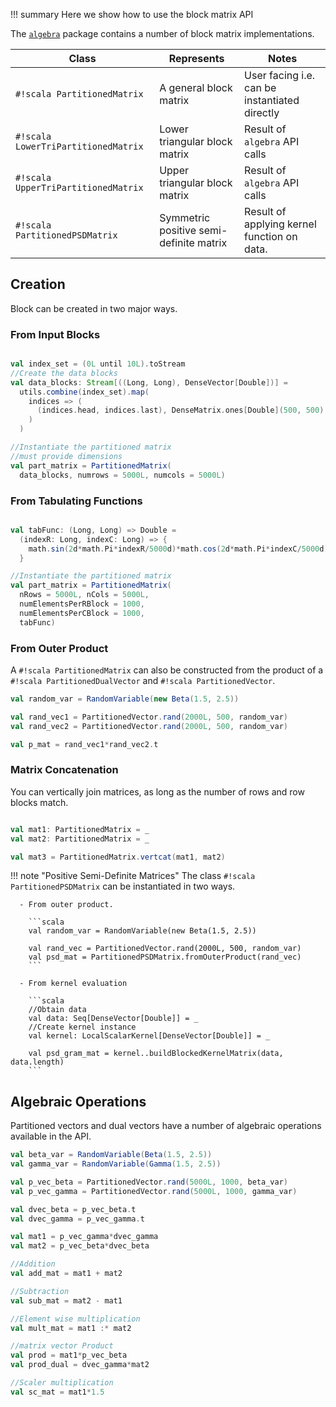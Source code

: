!!! summary
    Here we show how to use the block matrix API


The [`algebra`](https://transcendent-ai-labs.github.io/api_docs/DynaML/recent/dynaml-core/#io.github.mandar2812.dynaml.algebra.package) package
contains a number of block matrix implementations.

Class | Represents | Notes
------------ | ------------- | -------------
 `#!scala PartitionedMatrix` | A general block matrix | User facing i.e. can be instantiated directly
 `#!scala LowerTriPartitionedMatrix` | Lower triangular block matrix | Result of `algebra` API calls
 `#!scala UpperTriPartitionedMatrix` | Upper triangular block matrix | Result of `algebra` API calls
 `#!scala PartitionedPSDMatrix` | Symmetric positive semi-definite matrix | Result of applying kernel function on data.


## Creation

Block can be created in two major ways.

### From Input Blocks

```scala

val index_set = (0L until 10L).toStream
//Create the data blocks
val data_blocks: Stream[((Long, Long), DenseVector[Double])] =
  utils.combine(index_set).map(
    indices => (
      (indices.head, indices.last), DenseMatrix.ones[Double](500, 500)
    )
  )

//Instantiate the partitioned matrix
//must provide dimensions
val part_matrix = PartitionedMatrix(
  data_blocks, numrows = 5000L, numcols = 5000L)
```

### From Tabulating Functions

```scala

val tabFunc: (Long, Long) => Double =
  (indexR: Long, indexC: Long) => {
    math.sin(2d*math.Pi*indexR/5000d)*math.cos(2d*math.Pi*indexC/5000d)
  }

//Instantiate the partitioned matrix
val part_matrix = PartitionedMatrix(
  nRows = 5000L, nCols = 5000L,
  numElementsPerRBlock = 1000,
  numElementsPerCBlock = 1000,
  tabFunc)
```

### From Outer Product

A `#!scala PartitionedMatrix` can also be constructed from the product of a `#!scala PartitionedDualVector` and
`#!scala PartitionedVector`.

```scala
val random_var = RandomVariable(new Beta(1.5, 2.5))

val rand_vec1 = PartitionedVector.rand(2000L, 500, random_var)
val rand_vec2 = PartitionedVector.rand(2000L, 500, random_var)

val p_mat = rand_vec1*rand_vec2.t
```

### Matrix Concatenation

You can vertically join matrices, as long as the number of rows and row blocks match.

```scala

val mat1: PartitionedMatrix = _
val mat2: PartitionedMatrix = _

val mat3 = PartitionedMatrix.vertcat(mat1, mat2)
```

!!! note "Positive Semi-Definite Matrices"
    The class `#!scala PartitionedPSDMatrix` can be instantiated in two ways.

      - From outer product.

        ```scala
        val random_var = RandomVariable(new Beta(1.5, 2.5))

        val rand_vec = PartitionedVector.rand(2000L, 500, random_var)
        val psd_mat = PartitionedPSDMatrix.fromOuterProduct(rand_vec)
        ```

      - From kernel evaluation

        ```scala
        //Obtain data
        val data: Seq[DenseVector[Double]] = _
        //Create kernel instance
        val kernel: LocalScalarKernel[DenseVector[Double]] = _

        val psd_gram_mat = kernel..buildBlockedKernelMatrix(data, data.length)
        ```


## Algebraic Operations

Partitioned vectors and dual vectors have a number of algebraic operations available in the API.

```scala
val beta_var = RandomVariable(Beta(1.5, 2.5))
val gamma_var = RandomVariable(Gamma(1.5, 2.5))

val p_vec_beta = PartitionedVector.rand(5000L, 1000, beta_var)
val p_vec_gamma = PartitionedVector.rand(5000L, 1000, gamma_var)

val dvec_beta = p_vec_beta.t
val dvec_gamma = p_vec_gamma.t

val mat1 = p_vec_gamma*dvec_gamma
val mat2 = p_vec_beta*dvec_beta

//Addition
val add_mat = mat1 + mat2

//Subtraction
val sub_mat = mat2 - mat1

//Element wise multiplication
val mult_mat = mat1 :* mat2

//matrix vector Product
val prod = mat1*p_vec_beta
val prod_dual = dvec_gamma*mat2

//Scaler multiplication
val sc_mat = mat1*1.5
```
